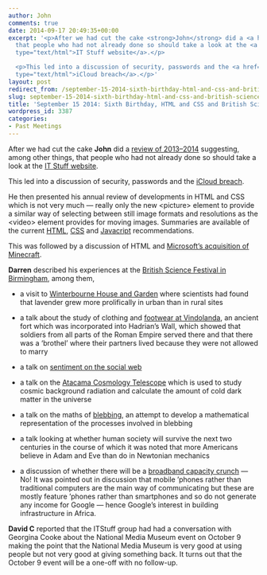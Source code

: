 ```yaml
---
author: John
comments: true
date: 2014-09-17 20:49:35+00:00
excerpt: '<p>After we had cut the cake <strong>John</strong> did a <a href="http://www.bradlug.co.uk/blog/2014/09/17/files/Sixth_year.odp">review of 2013–2014</a> suggesting, among other things,
  that people who had not already done so should take a look at the <a href="http://itstuff.org.uk/welcome"
  type="text/html">IT Stuff website</a>.</p>

  <p>This led into a discussion of security, passwords and the <a href="http://www.techtimes.com/articles/14717/20140907/apple-denies-icloud-find-my-iphone-security-breach-only-very-targeted-attacks.htm"
  type="text/html">iCloud breach</a>.</p>'
layout: post
redirect_from: /september-15-2014-sixth-birthday-html-and-css-and-british-science-festival
slug: september-15-2014-sixth-birthday-html-and-css-and-british-science-festival
title: 'September 15 2014: Sixth Birthday, HTML and CSS and British Science Festival'
wordpress_id: 3387
categories:
- Past Meetings
---
```


After we had cut the cake **John** did a [review of 2013–2014](http://www.bradlug.co.uk/blog/2014/09/17/files/Sixth_year.odp) suggesting, among other things, that people who had not already done so should take a look at the [IT Stuff website](http://itstuff.org.uk/welcome).




This led into a discussion of security, passwords and the [iCloud breach](http://www.techtimes.com/articles/14717/20140907/apple-denies-icloud-find-my-iphone-security-breach-only-very-targeted-attacks.htm).




He then presented his annual review of developments in HTML and CSS which is not very much — really only the new &lt;picture&gt; element to provide a similar way of selecting between still image formats and resolutions as the &lt;video&gt; element provides for moving images. Summaries are available of the current [HTML](http://johnrhudson.me.uk/computing/Some_notes_on_HTML.pdf), [CSS](http://johnrhudson.me.uk/computing/Some_notes_on_CSS.pdf) and [Javacript](http://johnrhudson.me.uk/computing/Some_notes_on_Javascript.pdf) recommendations.




This was followed by a discussion of HTML and [Microsoft’s acquisition of Minecraft](http://www.microsoft.com/en-us/news/press/2014/sept14/09-15news.aspx).




**Darren** described his experiences at the [British Science Festival in Birmingham](http://poordarrensalmanack.wordpress.com/), among them,






  * a visit to [Winterbourne House and Garden](http://www.winterbourne.org.uk/) where scientists had found that lavender grew more prolifically in urban than in rural sites


  * a talk about the study of clothing and [footwear at Vindolanda](http://www.vindolanda.com/roman-vindolanda/collections), an ancient fort which was incorporated into Hadrian’s Wall, which showed that soldiers from all parts of the Roman Empire served there and that there was a ‘brothel’ where their partners lived because they were not allowed to marry


  * a talk on [sentiment on the social web](http://en.wikipedia.org/wiki/Sentiment_analysis)


  * a talk on the [Atacama Cosmology Telescope](http://en.wikipedia.org/wiki/Atacama_Cosmology_Telescope) which is used to study cosmic background radiation and calculate the amount of cold dark matter in the universe


  * a talk on the maths of [blebbing](http://en.wikipedia.org/wiki/Bleb_(cell_biology)), an attempt to develop a mathematical representation of the processes involved in blebbing


  * a talk looking at whether human society will survive the next two centuries in the course of which it was noted that more Americans believe in Adam and Eve than do in Newtonian mechanics


  * a discussion of whether there will be a [broadband capacity crunch](http://www.aston.ac.uk/about/news/releases/2014/june/internet-capacity-crunch-to-be-tackled-by-aston-project/) — No! It was pointed out in discussion that mobile ’phones rather than traditional computers are the main way of communicating but these are mostly feature ’phones rather than smartphones and so do not generate any income for Google — hence Google’s interest in building infrastructure in Africa.




**David C** reported that the ITStuff group had had a conversation with Georgina Cooke about the National Media Museum event on October 9 making the point that the National Media Museum is very good at using people but not very good at giving something back. It turns out that the October 9 event will be a one-off with no follow-up.
